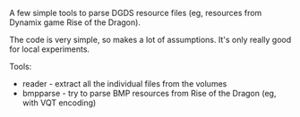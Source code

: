 A few simple tools to parse DGDS resource files (eg, resources from Dynamix game Rise of the Dragon).

The code is very simple, so makes a lot of assumptions.  It's only really good for local experiments.

Tools:

* reader - extract all the individual files from the volumes
* bmpparse - try to parse BMP resources from Rise of the Dragon (eg, with VQT encoding)
